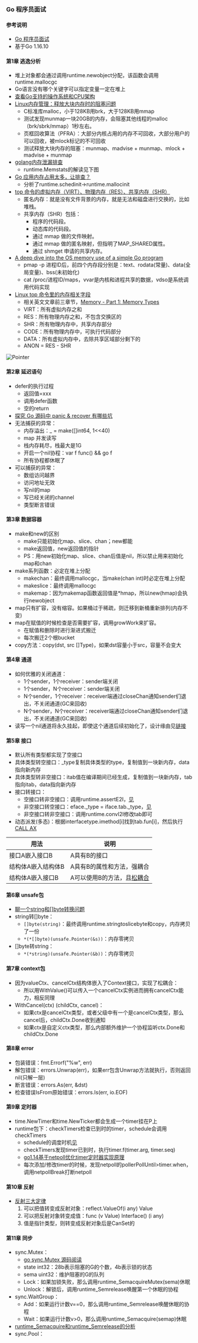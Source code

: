 ### Go 程序员面试

#### 参考说明
* [Go 程序员面试](https://golang.design/go-questions/)
* 基于Go 1.16.10

#### 第1章 逃逸分析
* 堆上对象都会通过调用runtime.newobject分配，该函数会调用runtime.mallocgc
* Go语言没有哪个关键字可以指定变量一定在堆上
* [查看Go支持的操作系统和CPU架构](https://golang.google.cn/doc/install/source)
* [Linux内存管理：释放大块内存时的阻塞问题](http://hanyunqi.me/2020/05/17/Linux%E5%86%85%E5%AD%98%E7%AE%A1%E7%90%86%EF%BC%9A%E9%87%8A%E6%94%BE%E5%A4%A7%E5%9D%97%E5%86%85%E5%AD%98%E6%97%B6%E7%9A%84%E9%98%BB%E5%A1%9E%E9%97%AE%E9%A2%98/)
  * C标准库malloc，小于128KB用brk，大于128KB用mmap
  * 测试发现munmap一块20GB的内存，会阻塞其他线程的malloc（brk/sbrk/mmap）1秒左右。
  * 页框回收算法（PFRA）：大部分内核占用的内存不可回收，大部分用户的可以回收，被mlock标记的不可回收
  * 测试释放大块内存的阻塞：munmap、madvise + munmap、mlock + madvise + munmap
* [golang内存泄漏排查](https://lvbay.github.io/2020/01/20/golang%E5%86%85%E5%AD%98%E6%B3%84%E6%BC%8F%E6%8E%92%E6%9F%A5/)
  * runtime.Memstats的解读见下图
* [Go 应用内存占用太多，让排查？](https://eddycjy.gitbook.io/golang/di-1-ke-za-tan/why-vsz-large)  
  * 分析了runtime.schedinit->runtime.mallocinit
* [top 命令的虚拟内存（VIRT）、物理内存（RES）、共享内存（SHR）](http://xuwang.online/index.php/archives/253/)
  * 匿名内存：就是没有文件背景的内存，就是无法和磁盘进行交换的，比如堆栈。
  * 共享内存（SHR）包括：
    * 程序的代码段。
    * 动态库的代码段。
    * 通过 mmap 做的文件映射。
    * 通过 mmap 做的匿名映射，但指明了MAP_SHARED属性。
    * 通过 shmget 申请的共享内存。
* [A deep dive into the OS memory use of a simple Go program](https://utcc.utoronto.ca/~cks/space/blog/programming/GoProgramMemoryUse)
  * pmap -p 进程ID后，前四个内存段分别是：text、rodata(常量)、data(全局变量)、bss(未初始化)
  * cat /proc/进程ID/maps，vvar是内核和进程共享的数据，vdso是系统调用代码实现
* [Linux top 命令里的内存相关字段](https://liam.page/2020/07/17/memory-stat-in-TOP/)
  * 相关英文文章前三章节，[Memory - Part 1: Memory Types](https://techtalk.intersec.com/2013/07/memory-part-1-memory-types/)
  * VIRT：所有虚拟内存之和
  * RES：所有物理内存之和，不包含交换区的
  * SHR：所有物理内存中，共享内存部分
  * CODE：所有物理内存中，可执行代码部分
  * DATA：所有虚拟内存中，去除共享区域部分剩下的
  * ANON = RES - SHR

![Pointer](../images/interview/runtime.Memstats.png)

#### 第2章 延迟语句
* defer的执行过程
  * 返回值=xxx
  * 调用defer函数
  * 空的return
* [探究 Go 源码中 panic & recover 有哪些坑](https://www.luozhiyun.com/archives/627)
* 无法捕获的异常：
  * 内存溢出：_ = make([]int64, 1<<40)
  * map 并发读写
  * 栈内存耗尽，栈最大是1G
  * 开启一个nil协程：var f func() && go f
  * 所有协程都休眠了
* 可以捕获的异常：
  * 数组访问越界
  * 访问地址无效
  * 写nil的map
  * 写已经关闭的channel
  * 类型断言错误
  
#### 第3章 数据容器
* make和new的区别
  * make只能初始化map、slice、chan；new都能
  * make返回值，new返回值的指针
  * PS：用new初始化map、slice、chan后值是nil，所以禁止用来初始化map和chan
* make系列函数：必定在堆上分配
  * makechan：最终调用mallocgc，当make(chan int)时必定在堆上分配
  * makeslice：最终调用mallocgc
  * makemap：因为makemap函数返回值是*hmap，所以new(hmap)会执行newobject
* map只有扩容，没有缩容。如果桶过于稀疏，则迁移到新桶重新排列(内存不变)
* map在赋值的时候检查是否需要扩容，调用growWork来扩容。
  * 在赋值和删除时进行渐进式搬迁
  * 每次搬迁2个根bucket
* copy方法：copy(dst, src \[]Type)，如果dst容量小于src，容量不会变大

#### 第4章 通道
* 如何优雅的关闭通道：
  * 1个sender，1个receiver：sender端关闭
  * 1个sender，N个receiver：sender端关闭
  * N个sender，1个receiver：receiver端通过closeChan通知sender们退出，不关闭通道(GC来回收)
  * N个sender，N个receiver：receiver端通过closeChan通知sender们退出，不关闭通道(GC来回收)
* 读写一个nil通道将永久挂起，即使这个通道后续初始化了，设计缘由见[链接](https://groups.google.com/g/golang-nuts/c/QltQ0nd9HvE/m/VvDhLO07Oq4J)

#### 第5章 接口
* 默认所有类型都实现了空接口
* 具体类型转空接口：_type复制具体类型的type，复制值到一块新内存，data指向新内存
* 具体类型转非空接口：itab值在编译期间已经生成，复制值到一块新内存，tab指向itab，data指向新内存
* 接口转接口：
  * 空接口转非空接口：调用runtime.assertE2I，[见](https://go.godbolt.org/z/v1bf8co97)
  * 非空接口转空接口：eface._type = iface.tab._type，[见](https://go.godbolt.org/z/TezcajzP7)
  * 非空接口转非空接口：调用runtime.convI2I修改tab即可
* 动态派发(多态)：根据interfacetype.imethod\[i]找到tab.fun\[i]，然后执行[CALL AX](https://go.godbolt.org/z/xsv9Mj8fr)

| 用法 | 说明 |
| --- | --- |
| 接口A嵌入接口B    | A具有B的接口 |
| 结构体A嵌入结构体B| A具有B的属性和方法，强耦合 | 
| 结构体A嵌入接口B  | A可以使用B的方法，且[松耦合](https://blog.csdn.net/raoxiaoya/article/details/109998888) |

#### 第6章 unsafe包
* [聊一个string和[]byte转换问题](https://blog.huoding.com/2021/10/14/964)
* string转\[]byte：
  * `[]byte(string)`：最终调用runtime.stringtoslicebyte和copy，内存拷贝了一份
  * `*(*[]byte)(unsafe.Pointer(&s))`：内存零拷贝
* \[]byte转string：
  * `*(*string)(unsafe.Pointer(&b))`：内存零拷贝

#### 第7章 context包
* 因为valueCtx、cancelCtx结构体嵌入了Context接口，实现了松耦合：
  * 所以用WithValue()可以传入一个cancelCtx实例进而拥有cancelCtx能力，相反同理
* WithCancel(ctx) (childCtx, cancel)：
  * 如果ctx是cancelCtx类型，或者父级中有一个是cancelCtx类型，那么cancel后，childCtx.Done收到通知
  * 如果ctx是自定义ctx类型，那么内部额外维护一个协程监听ctx.Done和childCtx.Done
  
#### 第8章 error
* 包装错误：fmt.Errorf("%w", err)
* 解包错误：errors.Unwrap(err)，如果err包含Unwrap方法就执行，否则返回nil(只解一层)
* 断言错误：errors.As(err, &dst)
* 检查错误IsFrom原始错误：errors.Is(err, io.EOF)

#### 第9章 定时器
* time.NewTimer和time.NewTicker都会生成一个timer挂在P上
* runtime包下：checkTimers检查已到时的timer，schedule会调用checkTimers
  * schedule的调度时机[见](https://xing393939.github.io/go-study/docs/go-language-design-and-implementation.html#%E7%AC%AC%E5%85%AD%E7%AB%A0-%E5%B9%B6%E5%8F%91%E7%BC%96%E7%A8%8B)
  * checkTimers发现timer已到时，执行timer.f(timer.arg, timer.seq)
  * [go1.14基于netpoll优化timer定时器实现原理](https://xiaorui.cc/archives/6483) 
  * 每次添加/修改timer的时候，发现netpoll的pollerPollUntil>timer.when，调用netpollBreak打断netpoll

#### 第10章 反射
* [反射三大定律](https://go.dev/blog/laws-of-reflection)
  1. 可以把值转变成反射对象：reflect.ValueOf(i any) Value
  1. 可以把反射对象转变成值：func (v Value) Interface() (i any)
  1. 值是指针类型，则转变成反射对象后是CanSet的

#### 第11章 同步
* sync.Mutex：
  * [go sync.Mutex 源码阅读](https://fuweid.com/post/2020-go-sync-mutex-insight/)
  * state int32：28b表示阻塞的G的个数，4b表示锁的状态
  * sema uint32：维护阻塞的G的队列
  * Lock：如果加锁失败，那么调用runtime_SemacquireMutex(sema)休眠
  * Unlock：解锁后，调用runtime_Semrelease唤醒第一个休眠的协程
* sync.WaitGroup：
  * Add：如果运行计数v==0，那么调用runtime_Semrelease唤醒休眠的协程
  * Wait：如果运行计数v>0，那么调用runtime_Semacquire(semap)休眠
* [runtime_Semacquire和runtime_Semrelease的分析](https://www.qetool.com/scripts/view/4193.html)
* sync.Pool：
  





